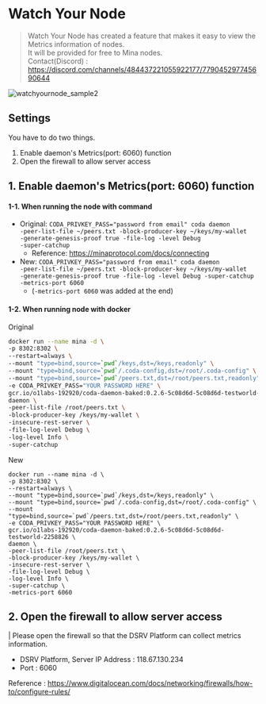 # Watch Your Node

> Watch Your Node has created a feature that makes it easy to view the Metrics information of nodes.  
> It will be provided for free to Mina nodes.  
> Contact(Discord) : https://discord.com/channels/484437221055922177/779045297745690644

![watchyournode_sample2](https://user-images.githubusercontent.com/897510/105396121-ded54000-5c62-11eb-8aaf-b8669d4cca70.png)


## Settings
You have to do two things.
1. Enable daemon's Metrics(port: 6060) function
2. Open the firewall to allow server access

## 1. Enable daemon's Metrics(port: 6060) function

#### 1-1. When running the node with command
- Original: <code>CODA_PRIVKEY_PASS="password from email" coda daemon -peer-list-file ~/peers.txt -block-producer-key ~/keys/my-wallet -generate-genesis-proof true -file-log -level Debug -super-catchup</code>
  - Reference: https://minaprotocol.com/docs/connecting
- New: <code>CODA_PRIVKEY_PASS="password from email" coda daemon -peer-list-file ~/peers.txt -block-producer-key ~/keys/my-wallet -generate-genesis-proof true -file-log -level Debug -super-catchup -metrics-port 6060</code>
  - (<code>-metrics-port 6060</code> was added at the end)

#### 1-2. When running node with docker

Original
```bash
docker run --name mina -d \
-p 8302:8302 \
--restart=always \
--mount "type=bind,source=`pwd`/keys,dst=/keys,readonly" \
--mount "type=bind,source=`pwd`/.coda-config,dst=/root/.coda-config" \
--mount "type=bind,source=`pwd`/peers.txt,dst=/root/peers.txt,readonly" \
-e CODA_PRIVKEY_PASS="YOUR PASSWORD HERE" \
gcr.io/o1labs-192920/coda-daemon-baked:0.2.6-5c08d6d-5c08d6d-testworld-2258826 \
daemon \
-peer-list-file /root/peers.txt \
-block-producer-key /keys/my-wallet \
-insecure-rest-server \
-file-log-level Debug \
-log-level Info \
-super-catchup
```

New
```
docker run --name mina -d \
-p 8302:8302 \
--restart=always \
--mount "type=bind,source=`pwd`/keys,dst=/keys,readonly" \
--mount "type=bind,source=`pwd`/.coda-config,dst=/root/.coda-config" \
--mount "type=bind,source=`pwd`/peers.txt,dst=/root/peers.txt,readonly" \
-e CODA_PRIVKEY_PASS="YOUR PASSWORD HERE" \
gcr.io/o1labs-192920/coda-daemon-baked:0.2.6-5c08d6d-5c08d6d-testworld-2258826 \
daemon \
-peer-list-file /root/peers.txt \
-block-producer-key /keys/my-wallet \
-insecure-rest-server \
-file-log-level Debug \
-log-level Info \
-super-catchup \
-metrics-port 6060
```

## 2. Open the firewall to allow server access
| Please open the firewall so that the DSRV Platform can collect metrics information.

- DSRV Platform, Server IP Address : 118.67.130.234
- Port : 6060

Reference : https://www.digitalocean.com/docs/networking/firewalls/how-to/configure-rules/
